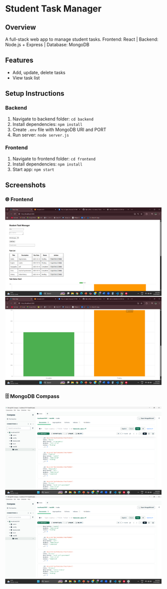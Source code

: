 # Student Task Manager

## Overview
A full-stack web app to manage student tasks.
Frontend: React | Backend: Node.js + Express | Database: MongoDB

## Features
- Add, update, delete tasks
- View task list

## Setup Instructions

### Backend
1. Navigate to backend folder: `cd backend`
2. Install dependencies: `npm install`
3. Create `.env` file with MongoDB URI and PORT
4. Run server: `node server.js`

### Frontend
1. Navigate to frontend folder: `cd frontend`
2. Install dependencies: `npm install`
3. Start app: `npm start`

## Screenshots

### 🌐 Frontend
<img src="frontend 1.png" width="500">
<img src="frontend 2.png" width="500">

### 🗄️ MongoDB Compass
<img src="mongodb 1.png" width="500">
<img src="mongodb 2.png" width="500">
